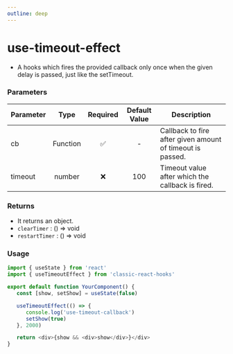 ```yaml
---
outline: deep
---
```


# use-timeout-effect

-  A hooks which fires the provided callback only once when the given delay is passed, just like the setTimeout.

### Parameters

| Parameter |   Type   | Required | Default Value | Description                                               |
| --------- | :------: | :------: | :-----------: | --------------------------------------------------------- |
| cb        | Function |    ✅    |       -       | Callback to fire after given amount of timeout is passed. |
| timeout   |  number  |    ❌    |      100      | Timeout value after which the callback is fired.          |

### Returns

-  It returns an object.
-  `clearTimer` : () => void
-  `restartTimer` : () => void

### Usage

```ts
import { useState } from 'react'
import { useTimeoutEffect } from 'classic-react-hooks'

export default function YourComponent() {
   const [show, setShow] = useState(false)

   useTimeoutEffect(() => {
      console.log('use-timeout-callback')
      setShow(true)
   }, 2000)

   return <div>{show && <div>show</div>}</div>
}
```
